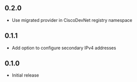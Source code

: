 ## 0.2.0

- Use migrated provider in CiscoDevNet registry namespace

## 0.1.1

- Add option to configure secondary IPv4 addresses

## 0.1.0

- Initial release
